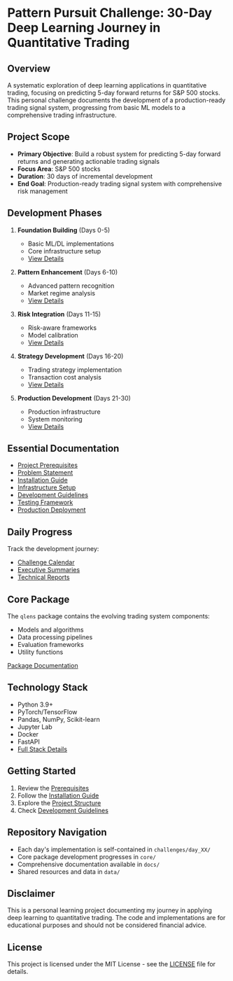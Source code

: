 # Pattern Pursuit Challenge: 30-Day Deep Learning Journey in Quantitative Trading

## Overview
A systematic exploration of deep learning applications in quantitative trading, focusing on predicting 5-day forward returns for S&P 500 stocks. This personal challenge documents the development of a production-ready trading signal system, progressing from basic ML models to a comprehensive trading infrastructure.

## Project Scope
- **Primary Objective**: Build a robust system for predicting 5-day forward returns and generating actionable trading signals
- **Focus Area**: S&P 500 stocks
- **Duration**: 30 days of incremental development
- **End Goal**: Production-ready trading signal system with comprehensive risk management

## Development Phases
1. **Foundation Building** (Days 0-5)
   - Basic ML/DL implementations
   - Core infrastructure setup
   - [View Details](docs/phases/foundation.md)

2. **Pattern Enhancement** (Days 6-10)
   - Advanced pattern recognition
   - Market regime analysis
   - [View Details](docs/phases/enhancement.md)

3. **Risk Integration** (Days 11-15)
   - Risk-aware frameworks
   - Model calibration
   - [View Details](docs/phases/risk.md)

4. **Strategy Development** (Days 16-20)
   - Trading strategy implementation
   - Transaction cost analysis
   - [View Details](docs/phases/strategy.md)

5. **Production Development** (Days 21-30)
   - Production infrastructure
   - System monitoring
   - [View Details](docs/phases/production.md)

## Essential Documentation
- [Project Prerequisites](docs/setup/prerequisites.md)
- [Problem Statement](docs/overview/problem_statement.md)
- [Installation Guide](docs/setup/installation.md)
- [Infrastructure Setup](docs/setup/infrastructure.md)
- [Development Guidelines](docs/development/guidelines.md)
- [Testing Framework](docs/development/testing.md)
- [Production Deployment](docs/deployment/production.md)

## Daily Progress
Track the development journey:
- [Challenge Calendar](docs/progress/calendar.md)
- [Executive Summaries](docs/progress/executive_summaries.md)
- [Technical Reports](docs/progress/technical_reports.md)

## Core Package
The `qlens` package contains the evolving trading system components:
- Models and algorithms
- Data processing pipelines
- Evaluation frameworks
- Utility functions

[Package Documentation](core/README.md)

## Technology Stack
- Python 3.9+
- PyTorch/TensorFlow
- Pandas, NumPy, Scikit-learn
- Jupyter Lab
- Docker
- FastAPI
- [Full Stack Details](docs/setup/tech_stack.md)

## Getting Started
1. Review the [Prerequisites](docs/setup/prerequisites.md)
2. Follow the [Installation Guide](docs/setup/installation.md)
3. Explore the [Project Structure](docs/overview/structure.md)
4. Check [Development Guidelines](docs/development/guidelines.md)

## Repository Navigation
- Each day's implementation is self-contained in `challenges/day_XX/`
- Core package development progresses in `core/`
- Comprehensive documentation available in `docs/`
- Shared resources and data in `data/`

## Disclaimer
This is a personal learning project documenting my journey in applying deep learning to quantitative trading. The code and implementations are for educational purposes and should not be considered financial advice.

## License
This project is licensed under the MIT License - see the [LICENSE](LICENSE) file for details.
